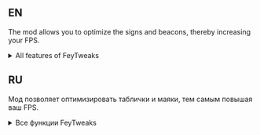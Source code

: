 ## EN
The mod allows you to optimize the signs and beacons, thereby increasing your FPS.
<details>
  <summary>All features of FeyTweaks</summary>

<details>
  <summary>Sign optimization</summary>
  
- Fully hide the text on the signs at a distance (ON by default)
- Hiding text out of view (ON by default)
- Hiding the outline of glowing text (ON by default)
- Convert text outline to shadow: normal mode and fast mode [Beta]
- Fully hide the text glow effect at a distance
- Glow effect optimization [Бета]

</details>

<details>
  <summary>Beacon optimization</summary>

- Fully hide the beacon beams at a distance
- Hiding beams out of view (ON by default)
- Beacon beams optimization (ON by default)

</details>
</details>

## RU
Мод позволяет оптимизировать таблички и маяки, тем самым повышая ваш FPS. 
<details>
  <summary>Все функции FeyTweaks</summary>

<details>
  <summary>Оптимизация табличек</summary>
  
- Полное скрытие текста на табличках на расстоянии (по-умолчанию ВКЛ)
- Скрытие текста вне поля зрения (по-умолчанию ВКЛ)
- Скрытие обводки светящегося текста (по-умолчанию ВКЛ)
- Преобразование обводки текста в тень (обычный/быстрый режим)
- Полное скрытие эффекта свечения текста на расстоянии
- Оптимизация эффекта свечения [Бета]

</details>

<details>
  <summary>Оптимизация маяков</summary>

- Полное скрытие лучей маяков на расстоянии
- Скрытие лучей маяков вне поля зрения (по-умолчанию ВКЛ)
- Оптимизация лучей маяков (по-умолчанию ВКЛ)

</details>
</details>

